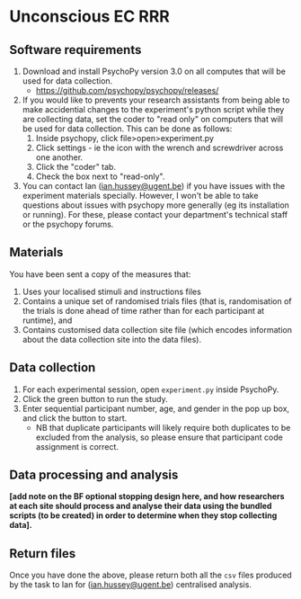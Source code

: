 # Unconscious EC RRR

## Software requirements

1. Download and install PsychoPy version 3.0 on all computes that will be used for data collection.
   - https://github.com/psychopy/psychopy/releases/
2. If you would like to prevents your research assistants from being able to make accidential changes to the experiment's python script while they are collecting data, set the coder to "read only" on computers that will be used for data collection. This can be done as follows:
   1.  Inside psychopy, click file>open>experiment.py
   2. Click settings - ie the icon with the wrench and screwdriver across one another.
   3. Click the "coder" tab.
   4. Check the box next to "read-only".
3. You can contact Ian (ian.hussey@ugent.be) if you have issues with the experiment materials specially. However, I won't be able to take questions about issues with psychopy more generally (eg its installation or running). For these, please contact your department's technical staff or the psychopy forums.

## Materials

You have been sent a copy of the measures that:

1. Uses your localised stimuli and instructions files
2. Contains a unique set of randomised trials files (that is, randomisation of the trials is done ahead of time rather than for each participant at runtime), and
3. Contains customised data collection site file (which encodes information about the data collection site into the data files). 

## Data collection

1. For each experimental session, open `experiment.py` inside PsychoPy.
2. Click the green button to run the study.
3. Enter sequential participant number, age, and gender in the pop up box, and click the button to start. 
   - NB that duplicate participants will likely require both duplicates to be excluded from the analysis, so please ensure that participant code assignment is correct.

## Data processing and analysis

**[add note on the BF optional stopping design here, and how researchers at each site should process and analyse their data using the bundled scripts (to be created) in order to determine when they stop collecting data].**

## Return files

Once you have done the above, please return both all the `csv` files produced by the task to Ian for (ian.hussey@ugent.be) centralised analysis.